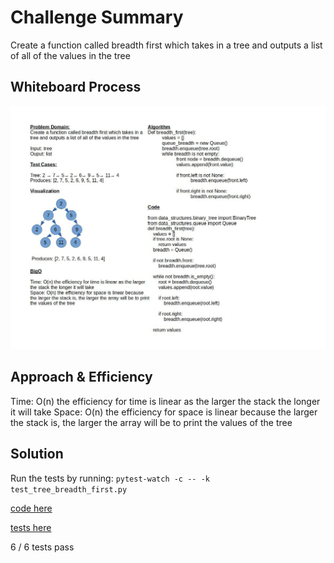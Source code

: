 # Challenge Summary

Create a function called breadth first which takes in a tree and outputs a list of all of the values in the tree

## Whiteboard Process

![White Board 16](challenge16.jpg)

## Approach & Efficiency

Time: O(n) the efficiency for time is linear as the larger the stack the longer it will take
Space: O(n) the efficiency for space is linear because the larger the stack is, the larger the array will be to print the values of the tree

## Solution

Run the tests by running: `pytest-watch -c -- -k test_tree_breadth_first.py`

[code here](python/code_challenges/tree_breadth_first.py)

[tests here](tests/code_challenges/test_tree_breadth_first.py)

6 / 6 tests pass
